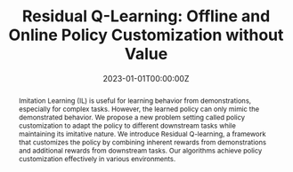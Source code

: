 ---
title: "Residual Q-Learning: Offline and Online Policy Customization without Value"

# Authors
authors:
- Chenran Li
- Chen Tang
- Haruki Nishimura
- Jean Mercat
- Masayoshi Tomizuka
- Wei Zhan

date: "2023-01-01T00:00:00Z"

# Schedule page publish date (NOT publication's date).
publishDate: "2023-01-01T00:00:00Z"

# Publication type.
# Legend: 0 = Uncategorized; 1 = Conference paper; 2 = Journal article;
# 3 = Preprint / Working Paper; 4 = Report; 5 = Book; 6 = Book section;
# 7 = Thesis; 8 = Patent
# publication_types: ["1"]

# Publication name and optional abbreviated publication name.
publication: In *Advances in Neural Information Processing Systems 36 (NeurIPS 2023)*
publication_short: In *NeurIPS 2023*

abstract: Imitation Learning (IL) is useful for learning behavior from demonstrations, especially for complex tasks. However, the learned policy can only mimic the demonstrated behavior. We propose a new problem setting called policy customization to adapt the policy to different downstream tasks while maintaining its imitative nature. We introduce Residual Q-learning, a framework that customizes the policy by combining inherent rewards from demonstrations and additional rewards from downstream tasks. Our algorithms achieve policy customization effectively in various environments.

tags: []

# Display this page in the Featured widget?
featured: false

# Custom links (uncomment lines below)
# links:
# - name: Custom Link
#   url: http://example.org

url_pdf: 'https://proceedings.neurips.cc/paper_files/paper/2023/file/c2e4cebba2fdb3dac7d2022421062765-Paper.pdf'
# url_code: ''
# url_dataset: ''
# url_poster: ''
url_project: 'https://sites.google.com/view/residualq-learning'
# url_slides: ''
# url_source: ''
# url_video: 'https://sites.google.com/view/residualq-learning'

# Featured image
# To use, add an image named `featured.jpg/png` to your page's folder. 
image:
  caption: 'Framework of Residual Q-learning for policy customization.'
  focal_point: ""
  preview_only: false

# Associated Projects (optional).
#   Associate this publication with one or more of your projects.
#   Simply enter your project's folder or file name without extension.
#   E.g. `internal-project` references `content/project/internal-project/index.md`.
#   Otherwise, set `projects: []`.
# projects:
# - example

# Slides (optional).
#   Associate this publication with Markdown slides.
#   Simply enter your slide deck's filename without extension.
#   E.g. `slides: "example"` references `content/slides/example/index.md`.
#   Otherwise, set `slides: ""`.
slides: ""
---